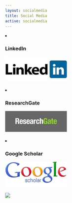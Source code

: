 ```yaml
---
layout: socialmedia
title: Social Media
active: socialmedia
---
```


<li><h3>LinkedIn</h3></li>

<div class="floatright">
<a href="https://www.linkedin.com/in/przemek-dera-5a243958" target="_blank"><img src="images/LinkedIn.jpg" width="200"></a>
</div>

<div class="clear"> </div>
<br />

<li><h3>ResearchGate</h3></li>

<div class="floatright">
<a href="https://www.researchgate.net/profile/Przemyslaw_Dera?ev=prf_highl" target="_blank"><img src="images/ResearchGate.jpg" width="200"></a>
</div>

<div class="clear"> </div>
<br />

<li><h3>Google Scholar</h3></li>

<div class="floatright">
<a href="http://scholar.google.com/citations?hl=en&user=ahzkJqcAAAAJ" target="_blank"><img src="images/GoogleScholar.jpg" width="200"></a>
</div>

<div class="clear"> </div>
<br />

<div class="splitcenter">
<img src="https://www.youtube.com/watch?v=tM0sErJ6rKg"></a>
</div>
